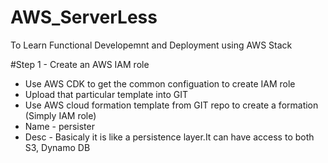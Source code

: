 # AWS_ServerLess
To Learn  Functional Developemnt and Deployment using AWS Stack

#Step 1 - Create an AWS IAM role
  - Use AWS CDK to get the common configuation to create IAM role
  - Upload that particular template into GIT
  - Use AWS cloud formation template from GIT repo to create a formation (Simply IAM role)
  - Name - persister
  - Desc - Basicaly it is like a persistence layer.It can have access to both S3, Dynamo DB 
